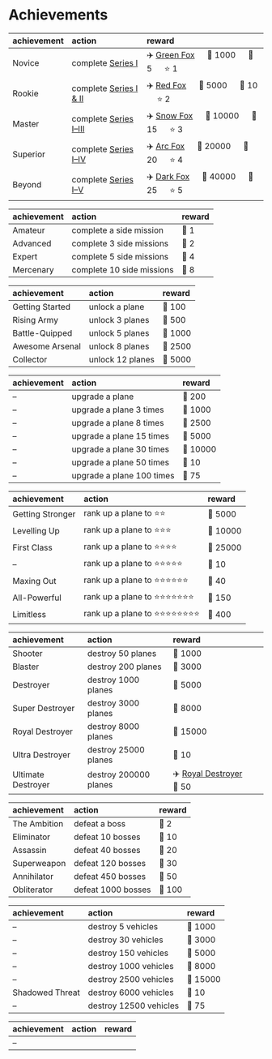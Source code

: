 # Achievements

| achievement | action | reward |
| :---------- | :----- | :----- |
| Novice | complete [Series I](campaign/readme.md#series-i) | ✈️ [Green Fox](planes/Green%20Fox.md) &emsp; 🔸 1000 &emsp; 🔹 5 &emsp; ⭐️ 1 |
| Rookie | complete [Series I & II](campaign/readme.md#series-ii) | ✈️ [Red Fox](planes/Red%20Fox.md) &emsp; 🔸 5000 &emsp; 🔹 10 &emsp; ⭐️ 2 |
| Master | complete [Series I–III](campaign/readme.md#series-iii) | ✈️ [Snow Fox](planes/Snow%20Fox.md) &emsp; 🔸 10000 &emsp; 🔹 15 &emsp; ⭐️ 3 |
| Superior | complete [Series I–IV](campaign/readme.md#series-iv) | ✈️ [Arc Fox](planes/Arc%20Fox.md) &emsp; 🔸 20000 &emsp; 🔹 20 &emsp; ⭐️ 4 |
| Beyond | complete [Series I–V](campaign/readme.md#series-v) | ✈️ [Dark Fox](planes/Dark%20Fox.md) &emsp; 🔸 40000 &emsp; 🔹 25 &emsp; ⭐️ 5 |

| achievement | action | reward |
| :---------- | :----- | :----- |
| Amateur | complete a side mission | 🔹 1 |
| Advanced | complete 3 side missions | 🔹 2 |
| Expert | complete 5 side missions | 🔹 4 |
| Mercenary | complete 10 side missions | 🔹 8 |

| achievement | action | reward |
| :---------- | :----- | :----- |
| Getting Started | unlock a plane | 🔸 100 |
| Rising Army | unlock 3 planes | 🔸 500 |
| Battle-Quipped | unlock 5 planes | 🔸 1000 |
| Awesome Arsenal | unlock 8 planes | 🔸 2500 |
| Collector | unlock 12 planes | 🔸 5000 |

| achievement | action | reward |
| :---------- | :----- | :----- |
| – | upgrade a plane | 🔸 200 |
| – | upgrade a plane 3 times | 🔸 1000 |
| – | upgrade a plane 8 times | 🔸 2500 |
| – | upgrade a plane 15 times | 🔸 5000 |
| – | upgrade a plane 30 times | 🔸 10000 |
| – | upgrade a plane 50 times | 🔹 10 |
| – | upgrade a plane 100 times | 🔹 75 |

| achievement | action | reward |
| :---------- | :----- | :----- |
| Getting Stronger | rank up a plane to ⭐️⭐️ | 🔸 5000 |
| Levelling Up | rank up a plane to ⭐️⭐️⭐️ | 🔸 10000 |
| First Class | rank up a plane to ⭐️⭐️⭐️⭐️ | 🔸 25000 |
| – | rank up a plane to ⭐️⭐️⭐️⭐️⭐️ | 🔹 10 |
| Maxing Out | rank up a plane to ⭐️⭐️⭐️⭐️⭐️⭐️ | 🔹 40 |
| All-Powerful | rank up a plane to ⭐️⭐️⭐️⭐️⭐️⭐️⭐️ | 🔹 150 |
| Limitless | rank up a plane to ⭐️⭐️⭐️⭐️⭐️⭐️⭐️⭐️ | 🔹 400 |

| achievement | action | reward |
| :---------- | :----- | :----- |
| Shooter | destroy 50 planes | 🔸 1000 |
| Blaster | destroy 200 planes | 🔸 3000 |
| Destroyer | destroy 1000 planes | 🔸 5000 |
| Super Destroyer | destroy 3000 planes | 🔸 8000 |
| Royal Destroyer | destroy 8000 planes | 🔸 15000 |
| Ultra Destroyer | destroy 25000 planes | 🔹 10 |
| Ultimate Destroyer | destroy 200000 planes | ✈️ [Royal Destroyer](planes/Royal%20Destroyer.md) &emsp; 🔹 50 |

| achievement | action | reward |
| :---------- | :----- | :----- |
| The Ambition | defeat a boss | 🔹 2 |
| Eliminator | defeat 10 bosses | 🔹 10 |
| Assassin | defeat 40 bosses | 🔹 20 |
| Superweapon | defeat 120 bosses | 🔹 30 |
| Annihilator | defeat 450 bosses | 🔹 50 |
| Obliterator | defeat 1000 bosses | 🔹 100 |

| achievement | action | reward |
| :---------- | :----- | :----- |
| – | destroy 5 vehicles | 🔸 1000 |
| – | destroy 30 vehicles | 🔸 3000 |
| – | destroy 150 vehicles | 🔸 5000 |
| – | destroy 1000 vehicles | 🔸 8000 |
| – | destroy 2500 vehicles | 🔸 15000 |
| Shadowed Threat | destroy 6000 vehicles | 🔹 10 |
| – | destroy 12500 vehicles | 🔹 75 |

| achievement | action | reward |
| :---------- | :----- | :----- |
| – |  |  |